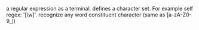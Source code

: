 a regular expression as a terminal.
defines a character set. 
For example
	self regex: '[\w]'.
 recognize any word constituent character (same as [a-zA-Z0-9_])
